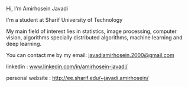 Hi, I’m Amirhosein Javadi

I'm a student at Sharif University of Technology

My main field of interest lies in statistics, image processing, computer vision, algorithms specially distributed algorithms, machine learning and deep learning.

You can contact me by my email: javadiamirhosein.2000@gmail.com

linkedin : www.linkedin.com/in/amirhosein-javadi/

personal website : http://ee.sharif.edu/~javadi.amirhosein/
